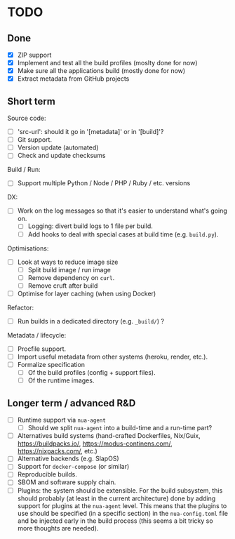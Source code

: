# TODO

## Done

- [x] ZIP support
- [x] Implement and test all the build profiles (moslty done for now)
- [x] Make sure all the applications build (mostly done for now)
- [x] Extract metadata from GitHub projects

## Short term

Source code:

- [ ] 'src-url': should it go in '[metadata]' or in '[build]'?
- [ ] Git support.
- [ ] Version update (automated)
- [ ] Check and update checksums

Build / Run:

- [ ] Support multiple Python / Node / PHP / Ruby / etc. versions

DX:

- [ ] Work on the log messages so that it's easier to understand what's going on.
  - [ ] Logging: divert build logs to 1 file per build.
  - [ ] Add hooks to deal with special cases at build time (e.g. `build.py`).

Optimisations:

- [ ] Look at ways to reduce image size
  - [ ] Split build image / run image
  - [ ] Remove dependency on `curl`.
  - [ ] Remove cruft after build
- [ ] Optimise for layer caching (when using Docker)

Refactor:

- [ ] Run builds in a dedicated directory (e.g. `_build/`) ?

Metadata / lifecycle:

- [ ] Procfile support.
- [ ] Import useful metadata from other systems (heroku, render, etc.).
- [ ] Formalize specification
  - [ ] Of the build profiles (config + support files).
  - [ ] Of the runtime images.

## Longer term / advanced R&D

- [ ] Runtime support via `nua-agent`
  - [ ] Should we split `nua-agent` into a build-time and a run-time part?
- [ ] Alternatives build systems (hand-crafted Dockerfiles, Nix/Guix, https://buildpacks.io/, https://modus-continens.com/, https://nixpacks.com/, etc.)
- [ ] Alternative backends (e.g. SlapOS)
- [ ] Support for `docker-compose` (or similar)
- [ ] Reproducible builds.
- [ ] SBOM and software supply chain.
- [ ] Plugins: the system should be extensible. For the build subsystem, this should probably (at least in the current architecture) done by adding support for plugins at the `nua-agent` level. This means that the plugins to use should be specified (in a specific section) in the `nua-config.toml` file and be injected early in the build process (this seems a bit tricky so more thoughts are needed).
